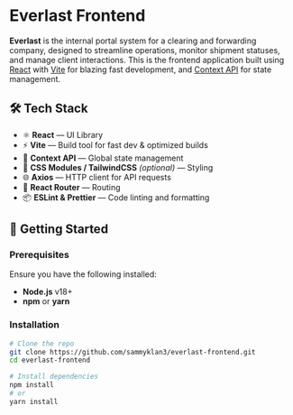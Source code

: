 # Everlast Frontend

**Everlast** is the internal portal system for a clearing and forwarding company, designed to streamline operations, monitor shipment statuses, and manage client interactions. This is the frontend application built using [React](https://reactjs.org/) with [Vite](https://vitejs.dev/) for blazing fast development, and [Context API](https://reactjs.org/docs/context.html) for state management.

## 🛠️ Tech Stack

- ⚛️ **React** — UI Library
- ⚡ **Vite** — Build tool for fast dev & optimized builds
- 🎯 **Context API** — Global state management
- 🎨 **CSS Modules / TailwindCSS** *(optional)* — Styling
- 🌐 **Axios** — HTTP client for API requests
- 🔐 **React Router** — Routing
- 📦 **ESLint & Prettier** — Code linting and formatting

## 🚀 Getting Started

### Prerequisites

Ensure you have the following installed:

- **Node.js** v18+
- **npm** or **yarn**

### Installation

```bash
# Clone the repo
git clone https://github.com/sammyklan3/everlast-frontend.git
cd everlast-frontend

# Install dependencies
npm install
# or
yarn install



